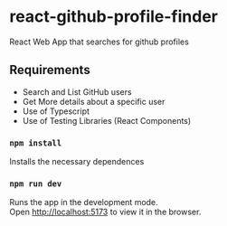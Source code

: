 # react-github-profile-finder
React Web App that searches for github profiles

## Requirements
- Search and List GitHub users
- Get More details about a specific user
- Use of Typescript
- Use of Testing Libraries (React Components)

### `npm install`
Installs the necessary dependences
### `npm run dev`
Runs the app in the development mode.\
Open [http://localhost:5173](http://localhost:5173) to view it in the browser.
